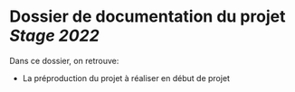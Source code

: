 # Dossier de documentation du projet *Stage 2022*

Dans ce dossier, on retrouve:

* La préproduction du projet à réaliser en début de projet
